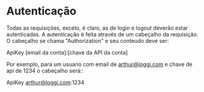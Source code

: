 Autenticação
============

Todas as requisições, exceto, é claro, as de login e logout deverão estar
autenticadas. A autenticação é feita através de um cabeçalho da requisição.
O cabeçalho se chama "Authorization"  e seu conteudo deve ser:

  ApiKey [email da conta]:[chave da API da conta]

Por exemplo, para um usuario com email de arthur@loggi.com e chave de api de
1234 o cabeçalho será::

  ApiKey arthur@loggi.com:1234
